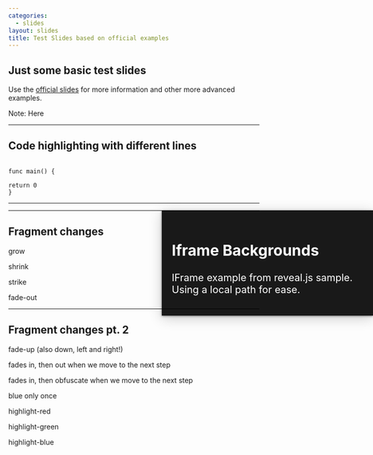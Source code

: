 ```yaml
---
categories:
  - slides
layout: slides
title: Test Slides based on official examples
---
```


## Just some basic test slides

Use the [official slides](https://revealjs.com) for more information and other more advanced examples.

Note:
Here

---

## Code highlighting with different lines

<pre><code class="hljs" data-line-numbers="1|1,3|2-3">
func main() {

return 0
}
</code></pre>

---

<section data-background-iframe="../" data-background-interactive>
  <div style="position: absolute; width: 40%; right: 0; box-shadow: 0 1px 4px rgba(0,0,0,0.5), 0 5px 25px rgba(0,0,0,0.2); background-color: rgba(0, 0, 0, 0.9); color: #fff; padding: 20px; font-size: 20px; text-align: left;">
    <h2>Iframe Backgrounds</h2>
    <p>IFrame example from reveal.js sample. Using a local path for ease.</p>
  </div>
</section>

---

## Fragment changes

<p class="fragment grow">grow</p>
<p class="fragment shrink">shrink</p>
<p class="fragment strike">strike</p>
<p class="fragment fade-out">fade-out</p>

---

## Fragment changes pt. 2

<p class="fragment fade-up">fade-up (also down, left and right!)</p>
<p class="fragment fade-in-then-out">fades in, then out when we move to the next step</p>
<p class="fragment fade-in-then-semi-out">fades in, then obfuscate when we move to the next step</p>
<p class="fragment highlight-current-blue">blue only once</p>
<p class="fragment highlight-red">highlight-red</p>
<p class="fragment highlight-green">highlight-green</p>
<p class="fragment highlight-blue">highlight-blue</p>
